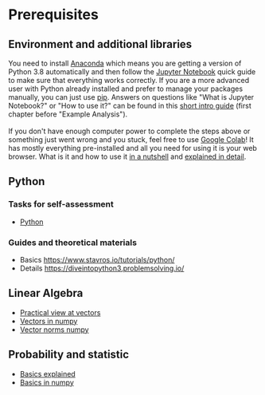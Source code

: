 # Prerequisites

## Environment and additional libraries
You need to install [Anaconda](https://docs.conda.io/projects/conda/en/latest/user-guide/install/index.html) which means you are getting a version of Python 3.8 automatically and then follow the [Jupyter Notebook](https://jupyter-notebook-beginner-guide.readthedocs.io/en/latest/) quick guide to make sure that everything works correctly. If you are a more advanced user with Python already installed and prefer to manage your packages manually, you can just use [pip](https://jupyter.org/install). Answers on questions like "What is Jupyter Notebook?" or "How to use it?" can be found in this [short intro guide](https://www.dataquest.io/blog/jupyter-notebook-tutorial/) (first chapter before "Example Analysis").<br><br>
If you don't have enough computer power to complete the steps above or something just went wrong and you stuck, feel free to use [Google Colab](https://colab.research.google.com/)! It has mostly everything pre-installed and all you need for using it is your web browser. What is it and how to use it [in a nutshell](https://medium.com/@dinaelhanan/an-absolute-beginners-guide-to-google-colaboratory-d55c0eb375de) and [explained in detail](https://www.tutorialspoint.com/google_colab/google_colab_quick_guide.htm).


## Python

### Tasks for self-assessment
- [Python](https://github.com/dr-leto/ml-intro/blob/2021/0_prerequisites/python_tasks.md)

### Guides and theoretical materials
- Basics https://www.stavros.io/tutorials/python/ 
- Details https://diveintopython3.problemsolving.io/

## Linear Algebra

- [Practical view at vectors](https://towardsdatascience.com/a-practical-look-at-vectors-and-your-data-95bde21b37d1)
- [Vectors in numpy](https://machinelearningmastery.com/gentle-introduction-vectors-machine-learning/)
- [Vector norms numpy](https://machinelearningmastery.com/vector-norms-machine-learning/)

## Probability and statistic
- [Basics explained](https://towardsdatascience.com/probability-and-statistics-for-data-science-part-1-3eed6051c40d)
- [Basics in numpy](https://machinelearningmastery.com/introduction-to-expected-value-variance-and-covariance/)
